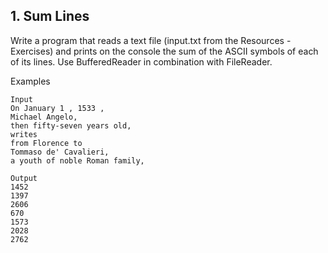 ## 1. Sum Lines

Write a program that reads a text file (input.txt from the Resources - Exercises) and prints on the console the sum of the ASCII symbols of each of its lines. Use BufferedReader in combination with FileReader.

Examples

```
Input	
On January 1 , 1533 , 
Michael Angelo, 
then fifty-seven years old, 
writes
from Florence to 
Tommaso de' Cavalieri, 
a youth of noble Roman family,	

Output
1452
1397
2606
670
1573
2028
2762
```
